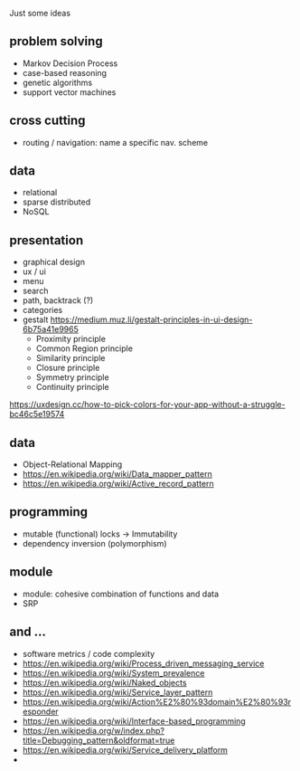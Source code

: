 Just some ideas

## problem solving

* Markov Decision Process
* case-based reasoning
* genetic algorithms
* support vector machines

## cross cutting

* routing / navigation: name a specific nav. scheme

## data

  * relational
  * sparse distributed
  * NoSQL

## presentation

* graphical design
* ux / ui
* menu
* search
* path, backtrack (?)
* categories
* gestalt https://medium.muz.li/gestalt-principles-in-ui-design-6b75a41e9965
  * Proximity principle
  * Common Region principle
  * Similarity principle
  * Closure principle
  * Symmetry principle
  * Continuity principle

https://uxdesign.cc/how-to-pick-colors-for-your-app-without-a-struggle-bc46c5e19574

## data

* Object-Relational Mapping
* https://en.wikipedia.org/wiki/Data_mapper_pattern
* https://en.wikipedia.org/wiki/Active_record_pattern

## programming

* mutable (functional) locks -> Immutability
* dependency inversion (polymorphism)

## module

* module: cohesive combination of functions and data
* SRP

## and ...
* software metrics / code complexity
* https://en.wikipedia.org/wiki/Process_driven_messaging_service
* https://en.wikipedia.org/wiki/System_prevalence
* https://en.wikipedia.org/wiki/Naked_objects
* https://en.wikipedia.org/wiki/Service_layer_pattern
* https://en.wikipedia.org/wiki/Action%E2%80%93domain%E2%80%93responder
* https://en.wikipedia.org/wiki/Interface-based_programming
* https://en.wikipedia.org/w/index.php?title=Debugging_pattern&oldformat=true
* https://en.wikipedia.org/wiki/Service_delivery_platform
*